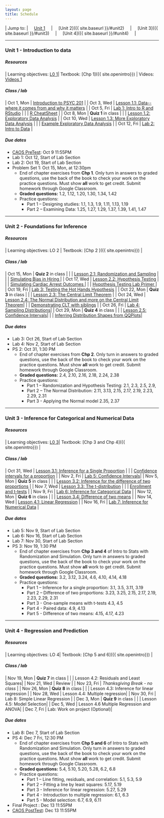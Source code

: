 ```yaml
---
layout: page
title: Schedule
---
```


| Jump to: | &nbsp;&nbsp;&nbsp; [Unit 1]({{site.baseurl}}/#unit1) &nbsp;&nbsp;&nbsp; | &nbsp;&nbsp;&nbsp; [Unit 2]({{ site.baseurl }}/#unit2) &nbsp;&nbsp;&nbsp; | &nbsp;&nbsp;&nbsp; [Unit 3]({{ site.baseurl }}/#unit3) &nbsp;&nbsp;&nbsp; | &nbsp;&nbsp;&nbsp; [Unit 4]({{ site.baseurl }}/#unit4) &nbsp;&nbsp;&nbsp; |

* * *

### <a name="unit1"></a> Unit 1 - Introduction to data

##### Resources

| Learning objectives: [L0 1]({{site.baseurl}}/los/#unit1)| Textbook: [Chp 1]({{ site.openintro}}) | Videos: [Videos 1](https://www.youtube.com/watch?list=PLkIselvEzpM6pZ76FD3NoCvvgkj_p-dE8&v=nEHFF1ADpWE)

##### Class / lab

| Oct 1, Mon  | [Introduction to PSYC 201](post/slides/intro.pdf)                                 |
| Oct 3, Wed  | [Lesson 1.1: Data--where it comes from and why it matters](post/slides/sampling.pdf)   |
| Oct 5, Fri  | [Lab 1: Intro to R and RStudio](post/labs/intro_to_r.html)                          |
|              | [R CheatSheet](post/rmd/r_cheatsheet.Rmd)                                          |
| Oct 8, Mon   |  **Quiz 1** in class                                                               |
|              | [Lesson 1.2: Exploratory Data Analysis](post/slides/eda.pdf)                 |
| Oct 10, Wed   | [Lesson 1.3: More Exploratory Data Analysis](post/slides/more_eda.pdf)          |
|              | [Example Exploratory Data Analysis](post/rmd/eda.Rmd) |
| Oct 12, Fri   | [Lab 2: Intro to Data](post/labs/intro_to_data.html)                               |

##### Due dates

* [CAOS PreTest](https://apps3.cehd.umn.edu/artist/user/scale_select.html): Oct 9 11:55PM
* Lab 1: Oct 12, Start of Lab Section
* Lab 2: Oct 19, Start of Lab Section
* Problem Set 1: Oct 15, Mon, at 12:30pm
  * End of chapter exercises from **Chp 1**. Only turn in answers to graded questions,
  use the back of the book to check your work on the practice questions. Must show
  **all** work to get credit. Submit homework through Google Classroom.
  * **Graded questions:** 1.2, 1.12, 1.20, 1.30, 1.34, 1.42
  * Practice questions:
      + Part 1 – Designing studies: 1.1, 1.3, 1.9, 1.11, 1.13, 1.19
      + Part 2 – Examining Data: 1.25, 1.27, 1.29, 1.37, 1.39, 1.41, 1.47

* * *

### <a name="unit2"></a> Unit 2 - Foundations for Inference

##### Resources

| Learning objectives: LO 2 | Textbook: [Chp 2 ]({{ site.openintro}}) |

##### Class / lab

| Oct 15, Mon  |  **Quiz 2** in class |
|             | [Lesson 2.1: Randomization and Sampling](post/slides/randomization.pdf) |
|             | [Simulating Bias in Hiring ](post/rmd/gender.Rmd) |
| Oct 17, Wed | [Lesson 2.2: Hypothesis Testing](post/slides/hypothesis_testing.pdf) |
|             | [Simulating Cardiac Arrest Outcomes ](post/rmd/cardiac.Rmd) |
|             | [Hypothesis Testing Lab Primer ](post/slides/lab_primer.pdf) |
| Oct 19, Fri | [Lab 3: Testing the Hot Hands Hypothesis](post/labs/hypothesis_testing.html) |
| Oct 22, Mon | **Quiz 3** in class |
|             | [Lesson 2.3: The Central Limit Theorem](post/slides/clt.pdf) |
| Oct 24, Wed | [Lesson 2.4: The Normal Distribution and more on the Central Limit Theorem](post/slides/normal.pdf)|
|             | [Demonstrating CLT with siblings](post/rmd/siblings.Rmd)    |
| Oct 26, Fri | [Lab 4: Sampling Distributions](post/labs/sampling_distributions.html)|
| Oct 29, Mon | **Quiz 4** in class |
|             | [Lesson 2.5: Confidence Intervals](post/slides/confidence_intervals.pdf)|
|             | [Inferring Distribution Shapes from QQPlots](post/rmd/qqplots.Rmd)|

##### Due dates

* Lab 3: Oct 26, Start of Lab Section
* Lab 4: Nov 2, Start of Lab Section
* PS 2: Oct 31, 1:30 PM
  * End of chapter exercises from **Chp 2**. Only turn in answers to graded questions,
  use the back of the book to check your work on the practice questions. Must show
  **all** work to get credit. Submit homework through Google Classroom.
  * **Graded questions:**  2.4, 2.10, 2.16, 2.18, 2.24, 2.38
  * Practice questions:
      + Part 1 – Randomization and Hypothesis Testing: 2.1, 2.3, 2.5, 2.9,
      + Part 2 – The Normal Distribution: 2.11, 3.13, 2.15, 2.17, 2.19, 2.23, 2.29, 2.31
      + Part 3 - Applying the Normal model 2.35, 2.37

* * *

### <a name="unit3"></a> Unit 3 - Inference for Categorical and Numerical Data

##### Resources

| Learning objectives: [L0 3]({{site.baseurl}}/los/#unit3)| Textbook: [Chp 3 and Chp 4]({{ site.openintro}}) |

##### Class / lab

| Oct 31, Wed | [Lesson 3.1: Inference for a Single Proportion](post/slides/inference_proportion.pdf) |
|             | [Confidence intervals for a proportion](post/rmd/one_prop_clt.Rmd) |
| Nov 2, Fri | [Lab 5: Confidence Intervals](post/labs/confidence_intervals.html)|
| Nov 5, Mon | **Quiz 5** in class |
|            | [Lesson 3.2: Inference for the difference of two proportions](post/slides/prop_diff.pdf) |
| Nov 7, Wed | [Lesson 3.3: The t-distribution](post/slides/t.pdf) |
|            | [Enrollment and t-tests](post/rmd/enrollment.Rmd) |
| Nov 9, Fri  | [Lab 6: Inference for Categorical Data](post/labs/inf_for_categorical_data.html) |
| Nov 12, Mon | **Quiz 6** in class |
|             | [Lesson 3.4: Difference of two means](post/slides/diff_means.pdf) |
| Nov 14, Wed | [Lesson 4.1: Linear Regression](post/slides/regression.pdf) |
| Nov 16, Fri |  [Lab 7: Inference for Numerical Data](post/labs/inf_for_numerical_data.html) |

##### Due dates

* Lab 5: Nov 9, Start of Lab Section
* Lab 6: Nov 16, Start of Lab Section
* Lab 7: Nov 30, Start of Lab Section
* PS 3: Nov 19, 1:30 PM
  * End of chapter exercises from **Chp 3 and 4** of Intro to Stats with Randomization and Simulation. Only turn in answers to graded questions, use the back of the book to check your work on the practice questions. Must show **all** work to get credit. Submit homework through Google Classroom.
  * **Graded questions:** 3.2, 3.12, 3.24, 4.6, 4.10, 4.14, 4.18
  * Practice questions:
      + Part 1 – Inference for a single proportion: 3.1, 3.5, 3.11, 3.19
      + Part 2 – Difference of two proportions: 3.23, 3.25, 2.15, 2.17, 2.19, 2.23, 2.29, 2.31
      + Part 3 - One-sample means with t-tests 4.3, 4.5
      + Part 4 - Paired data: 4.9, 4.13
      + Part 5 - Difference of two means: 4.15, 4.17, 4.23


* * *

### <a name="unit4"></a> Unit 4 - Regression and Prediction

##### Resources

| Learning objectives: LO 4| Textbook: [Chp 5 and 6]({{ site.openintro}}) |

##### Class / lab

| Nov 19, Mon | **Quiz 7** in class |
|             | Lesson 4.2: Residuals and Least Squares|
| Nov 21, Wed | Review |
| Nov 23, Fri | *Thanksgiving Break - no class* |
| Nov 26, Mon | **Quiz 8** in class |
|             | Lesson 4.3: Inference for linear regression |
| Nov 28, Wed | Lesson 4.4: Multiple regression|
| Nov 30, Fri | Lab 8: Simple Linear Regression |
| Dec 3, Mon | **Quiz 9** in class |
|             | Lesson 4.5: Model Selection|
| Dec 5, Wed | Lesson 4.6 Multiple Regression and ANOVA|
| Dec 7, Fri  | Lab: Work on project (Optional)|

##### Due dates
* Lab 8: Dec 7, Start of Lab Section
* PS 4: Dec 7 Fri, 12:30 PM
   * End of chapter exercises from **Chp 5 and 6** of Intro to Stats with Randomization and Simulation. Only turn in answers to graded questions, use the back of the book to check your work on the practice questions. Must show **all** work to get credit. Submit homework through Google Classroom.
  * **Graded questions:** 5.4, 5.10, 5.20, 5.28, 6.2, 6.8
  * Practice questions:
      + Part 1 – Line fitting, residuals, and correlation: 5.1, 5.3, 5.9
      + Part 2 – Fitting a line by least squares: 5.17, 5.19
      + Part 3 - Inference for linear regression: 5.27, 5.29
      + Part 4 - Introduction to multiple regression: 6.1, 6.3
      + Part 5 - Model selection: 6.7, 6.9, 6.11
* Final Project : Dec 13 11:55PM
* [CAOS PostTest](https://apps3.cehd.umn.edu/artist/user/scale_select.html): Dec 13 11:55PM
